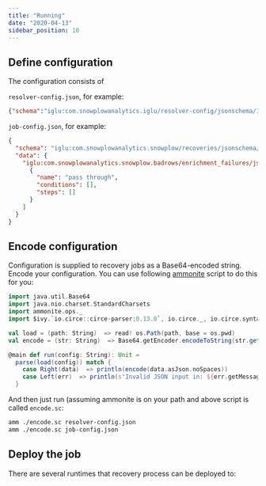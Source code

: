 ```yaml
---
title: "Running"
date: "2020-04-13"
sidebar_position: 10
---
```


## Define configuration

The configuration consists of

`resolver-config.json`, for example:

```json
{"schema":"iglu:com.snowplowanalytics.iglu/resolver-config/jsonschema/1-0-1","data":{"cacheSize":0,"repositories":[{"name":"Iglu-Central","priority":1,"vendorPrefixes":["com.snowplowanalytics"],"connection":{"http":{"uri":"http://iglu-central.com"}}}]}}
```

`job-config.json`, for example:

```json
{
  "schema": "iglu:com.snowplowanalytics.snowplow/recoveries/jsonschema/2-0-0",
  "data": {
    "iglu:com.snowplowanalytics.snowplow.badrows/enrichment_failures/jsonschema/1-0-*": [
      {
        "name": "pass through",
        "conditions": [],
        "steps": []
      }
    ]
  }
}
```

## Encode configuration

Configuration is supplied to recovery jobs as a Base64-encoded string. Encode your configuration. You can use following [ammonite](http://ammonite.io) script to do this for you:

```scala
import java.util.Base64
import java.nio.charset.StandardCharsets
import ammonite.ops._
import $ivy.`io.circe::circe-parser:0.13.0`, io.circe._, io.circe.syntax._, io.circe.parser._

val load = (path: String)  => read! os.Path(path, base = os.pwd)
val encode = (str: String)  => Base64.getEncoder.encodeToString(str.getBytes(StandardCharsets.UTF_8))

@main def run(config: String): Unit =
  parse(load(config)) match {
    case Right(data)  => println(encode(data.asJson.noSpaces))
    case Left(err)  => println(s"Invalid JSON input in: ${err.getMessage}")
  }
```

And then just run (assuming ammonite is on your path and above script is called `encode.sc`:

```bash
amm ./encode.sc resolver-config.json
amm ./encode.sc job-config.json
```

## Deploy the job

There are several runtimes that recovery process can be deployed to:
